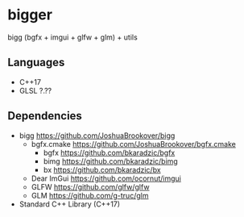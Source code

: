 # bigger

bigg (bgfx + imgui + glfw + glm) + utils

## Languages

- C++17
- GLSL ?.??

## Dependencies

- bigg <https://github.com/JoshuaBrookover/bigg>
  - bgfx.cmake <https://github.com/JoshuaBrookover/bgfx.cmake>
    - bgfx <https://github.com/bkaradzic/bgfx>
    - bimg <https://github.com/bkaradzic/bimg>
    - bx <https://github.com/bkaradzic/bx>
  - Dear ImGui <https://github.com/ocornut/imgui>
  - GLFW <https://github.com/glfw/glfw>
  - GLM <https://github.com/g-truc/glm>
- Standard C++ Library (C++17)
